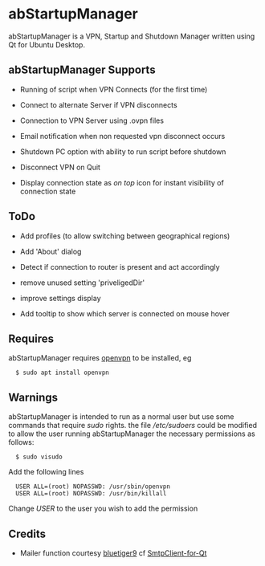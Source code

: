 abStartupManager
================

abStartupManager is a VPN, Startup and Shutdown Manager written using Qt for Ubuntu Desktop.

## abStartupManager Supports

- Running of script when VPN Connects (for the first time)

- Connect to alternate Server if VPN disconnects

- Connection to VPN Server using .ovpn files

- Email notification when non requested vpn disconnect occurs

- Shutdown PC option with ability to run script before shutdown

- Disconnect VPN on Quit

- Display connection state as *on top* icon for instant visibility of connection state

## ToDo

- Add profiles (to allow switching between geographical regions)

- Add 'About' dialog

- Detect if connection to router is present and act accordingly

- remove unused setting 'priveligedDir'

- improve settings display

- Add tooltip to show which server is connected on mouse hover

## Requires

abStartupManager requires [openvpn](https://www.ovpn.com/en) to be installed, eg

```
  $ sudo apt install openvpn
```

## Warnings

abStartupManager is intended to run as a normal user but use some commands that require *sudo* rights. the file */etc/sudoers* could be modified to allow the user running abStartupManager the necessary permissions as follows:

```
  $ sudo visudo
```

Add the following lines

```
  USER ALL=(root) NOPASSWD: /usr/sbin/openvpn
  USER ALL=(root) NOPASSWD: /usr/bin/killall
```

Change *USER* to the user you wish to add the permission

## Credits

- Mailer function courtesy [bluetiger9](https://github.com/bluetiger9) cf [SmtpClient-for-Qt](https://github.com/bluetiger9/SmtpClient-for-Qt)
